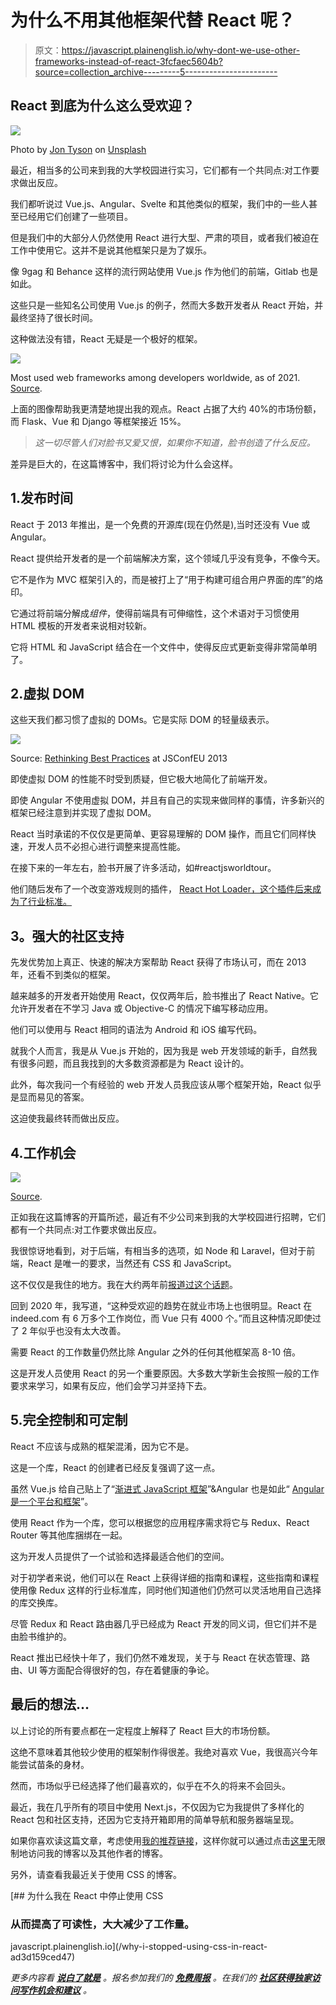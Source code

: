# 为什么不用其他框架代替 React 呢？

> 原文：<https://javascript.plainenglish.io/why-dont-we-use-other-frameworks-instead-of-react-3fcfaec5604b?source=collection_archive---------5----------------------->

## React 到底为什么这么受欢迎？

![](img/4c557070513b686747adc48742ea5725.png)

Photo by [Jon Tyson](https://unsplash.com/@jontyson?utm_source=medium&utm_medium=referral) on [Unsplash](https://unsplash.com?utm_source=medium&utm_medium=referral)

最近，相当多的公司来到我的大学校园进行实习，它们都有一个共同点:对工作要求做出反应。

我们都听说过 Vue.js、Angular、Svelte 和其他类似的框架，我们中的一些人甚至已经用它们创建了一些项目。

但是我们中的大部分人仍然使用 React 进行大型、严肃的项目，或者我们被迫在工作中使用它。这并不是说其他框架只是为了娱乐。

像 9gag 和 Behance 这样的流行网站使用 Vue.js 作为他们的前端，Gitlab 也是如此。

这些只是一些知名公司使用 Vue.js 的例子，然而大多数开发者从 React 开始，并最终坚持了很长时间。

这种做法没有错，React 无疑是一个极好的框架。

![](img/05889378b75c7f0d41b1dc8fd6fa9752.png)

Most used web frameworks among developers worldwide, as of 2021\. [Source](https://www.statista.com/statistics/1124699/worldwide-developer-survey-most-used-frameworks-web/).

上面的图像帮助我更清楚地提出我的观点。React 占据了大约 40%的市场份额，而 Flask、Vue 和 Django 等框架接近 15%。

> *这一切尽管人们对脸书又爱又恨，如果你不知道，脸书创造了什么反应。*

差异是巨大的，在这篇博客中，我们将讨论为什么会这样。

## 1.发布时间

React 于 2013 年推出，是一个免费的开源库(现在仍然是),当时还没有 Vue 或 Angular。

React 提供给开发者的是一个前端解决方案，这个领域几乎没有竞争，不像今天。

它不是作为 MVC 框架引入的，而是被打上了“用于构建可组合用户界面的库”的烙印。

它通过将前端分解成*组件*，使得前端具有可伸缩性，这个术语对于习惯使用 HTML 模板的开发者来说相对较新。

它将 HTML 和 JavaScript 结合在一个文件中，使得反应式更新变得非常简单明了。

## 2.虚拟 DOM

这些天我们都习惯了虚拟的 DOMs。它是实际 DOM 的轻量级表示。

![](img/0286cfc4461447bf176689bad746288a.png)

Source: [Rethinking Best Practices](https://www.youtube.com/watch?v=x7cQ3mrcKaY) at JSConfEU 2013

即使虚拟 DOM 的性能不时受到质疑，但它极大地简化了前端开发。

即使 Angular 不使用虚拟 DOM，并且有自己的实现来做同样的事情，许多新兴的框架已经注意到并实现了虚拟 DOM。

React 当时承诺的不仅仅是更简单、更容易理解的 DOM 操作，而且它们同样快速，开发人员不必担心进行调整来提高性能。

在接下来的一年左右，脸书开展了许多活动，如#reactjsworldtour。

他们随后发布了一个改变游戏规则的插件， [React Hot Loader，这个插件后来成为了行业标准。](https://github.com/gaearon/react-hot-loader)

## **3。强大的社区支持**

先发优势加上真正、快速的解决方案帮助 React 获得了市场认可，而在 2013 年，还看不到类似的框架。

越来越多的开发者开始使用 React，仅仅两年后，脸书推出了 React Native。它允许开发者在不学习 Java 或 Objective-C 的情况下编写移动应用。

他们可以使用与 React 相同的语法为 Android 和 iOS 编写代码。

就我个人而言，我是从 Vue.js 开始的，因为我是 web 开发领域的新手，自然我有很多问题，而且我找到的大多数资源都是为 React 设计的。

此外，每次我问一个有经验的 web 开发人员我应该从哪个框架开始，React 似乎是显而易见的答案。

这迫使我最终转而做出反应。

## 4.工作机会

![](img/a790eb8def69b07344baaf21affd075c.png)

[Source](https://www.digitechsearch.com/digitech-community/blog/a-technical-recruiter-s-point-of-view-reactjs.htm).

正如我在这篇博客的开篇所述，最近有不少公司来到我的大学校园进行招聘，它们都有一个共同点:对工作要求做出反应。

我很惊讶地看到，对于后端，有相当多的选项，如 Node 和 Laravel，但对于前端，React 是唯一的要求，当然还有 CSS 和 JavaScript。

这不仅仅是我住的地方。我在大约两年前[报道过这个话题](https://medium.com/@anuragkanoria/react-js-or-vue-js-in-2020-which-to-pick-80e155a2a5ab)。

回到 2020 年，我写道，“这种受欢迎的趋势在就业市场上也很明显。React 在 indeed.com 有 6 万多个工作岗位，而 Vue 只有 4000 个。”而且这种情况即使过了 2 年似乎也没有太大改善。

需要 React 的工作数量仍然比除 Angular 之外的任何其他框架高 8-10 倍。

这是开发人员使用 React 的另一个重要原因。大多数大学新生会按照一般的工作要求来学习，如果有反应，他们会学习并坚持下去。

## 5.完全控制和可定制

React 不应该与成熟的框架混淆，因为它不是。

这是一个库，React 的创建者已经反复强调了这一点。

虽然 Vue.js 给自己贴上了“[渐进式 JavaScript 框架](https://vuejs.org/)”&Angular 也是如此“ [Angular 是一个平台和框架](https://angular.io/guide/architecture#:~:text=Angular%20is%20a%20platform%20and,you%20import%20into%20your%20applications.)”。

使用 React 作为一个库，您可以根据您的应用程序需求将它与 Redux、React Router 等其他库捆绑在一起。

这为开发人员提供了一个试验和选择最适合他们的空间。

对于初学者来说，他们可以在 React 上获得详细的指南和课程，这些指南和课程使用像 Redux 这样的行业标准库，同时他们知道他们仍然可以灵活地用自己选择的库交换库。

尽管 Redux 和 React 路由器几乎已经成为 React 开发的同义词，但它们并不是由脸书维护的。

React 推出已经快十年了，我们仍然不难发现，关于与 React 在状态管理、路由、UI 等方面配合得很好的包，存在着健康的争论。

## 最后的想法…

以上讨论的所有要点都在一定程度上解释了 React 巨大的市场份额。

这绝不意味着其他较少使用的框架制作得很差。我绝对喜欢 Vue，我很高兴今年能尝试苗条的身材。

然而，市场似乎已经选择了他们最喜欢的，似乎在不久的将来不会回头。

最近，我在几乎所有的项目中使用 Next.js，不仅因为它为我提供了多样化的 React 包和社区支持，还因为它支持开箱即用的简单导航和服务器端呈现。

如果你喜欢读这篇文章，考虑使用[我的推荐链接](https://medium.com/@anuragkanoria/membership)，这样你就可以通过点击[这里](https://medium.com/@anuragkanoria/membership)无限制地访问我的博客以及其他作者的博客。

另外，请查看我最近关于使用 CSS 的博客。

[](/why-i-stopped-using-css-in-react-ad3d159ced47) [## 为什么我在 React 中停止使用 CSS

### 从而提高了可读性，大大减少了工作量。

javascript.plainenglish.io](/why-i-stopped-using-css-in-react-ad3d159ced47) 

*更多内容看* [***说白了就是***](http://plainenglish.io/) *。报名参加我们的* [***免费周报***](http://newsletter.plainenglish.io/) *。在我们的* [***社区获得独家访问写作机会和建议***](https://discord.gg/GtDtUAvyhW) *。*